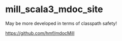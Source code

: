 # mill_scala3_mdoc_site




May be more developed in terms of classpath safety!

https://github.com/hmf/mdocMill